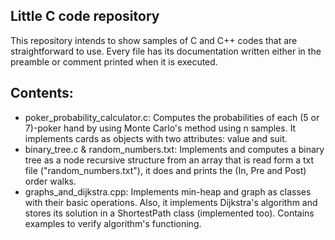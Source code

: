 ## Little C code repository
This repository intends to show samples of C and C++ codes that are straightforward to use. Every file has its documentation written either in 
the preamble or comment printed when it is executed.

## Contents:
- poker_probability_calculator.c: Computes the probabilities of each (5 or 7)-poker hand by using Monte Carlo's method using n samples. It implements cards as objects with two attributes: value and suit.
- binary_tree.c & random_numbers.txt: Implements and computes a binary tree as a node recursive structure from an array that is read form a txt file ("random_numbers.txt"), it does and prints the
(In, Pre and Post) order walks.
- graphs_and_dijkstra.cpp: Implements min-heap and graph as classes with their basic operations. Also, it implements Dijkstra's algorithm and stores its solution in a ShortestPath class (implemented too). Contains examples to verify algorithm's functioning.